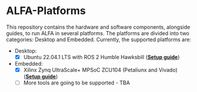 # ALFA-Platforms

This repository contains the hardware and software components, alongside guides, to run ALFA in several platforms. The platforms are divided into two categories: Desktop and Embedded. Currently, the supported platforms are:

- Desktop:
  - [x] Ubuntu 22.04.1 LTS with ROS 2 Humble Hawksbill ([**Setup guide**](https://github.com/alfa-project/alfa-platforms/desktop/instructions/README.md))
- Embedded:
  - [x] Xilinx Zynq UltraScale+ MPSoC ZCU104 (Petaliunx and Vivado) ([**Setup guide**](https://github.com/alfa-project/alfa-platforms/Xilinx/instructions/README.md))
  - [ ] More tools are going to be supported - TBA